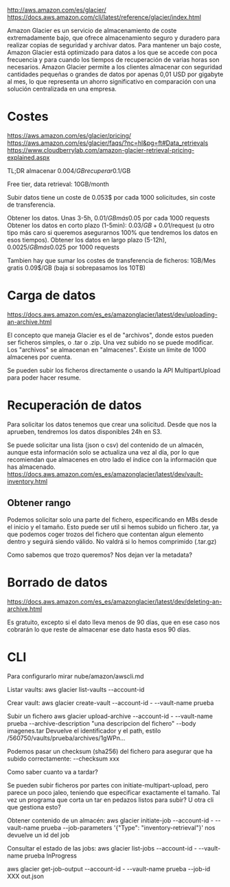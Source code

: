 http://aws.amazon.com/es/glacier/
https://docs.aws.amazon.com/cli/latest/reference/glacier/index.html

Amazon Glacier es un servicio de almacenamiento de coste extremadamente bajo, que ofrece almacenamiento seguro y duradero para realizar copias de seguridad y archivar datos. Para mantener un bajo coste, Amazon Glacier está optimizado para datos a los que se accede con poca frecuencia y para cuando los tiempos de recuperación de varias horas son necesarios. Amazon Glacier permite a los clientes almacenar con seguridad cantidades pequeñas o grandes de datos por apenas 0,01 USD por gigabyte al mes, lo que representa un ahorro significativo en comparación con una solución centralizada en una empresa.




# Costes
https://aws.amazon.com/es/glacier/pricing/
https://aws.amazon.com/es/glacier/faqs/?nc=hl&pg=ft#Data_retrievals
https://www.cloudberrylab.com/amazon-glacier-retrieval-pricing-explained.aspx

TL;DR
almacenar 0.004$/GB
recuperar 0.1$/GB

Free tier, data retrieval: 10GB/month

Subir datos tiene un coste de 0.053$ por cada 1000 solicitudes, sin coste de transferencia.

Obtener los datos. Unas 3-5h, 0.01$/GB más 0.05$ por cada 1000 requests
Obtener los datos en corto plazo (1-5min): 0.03$/GB + 0.01$/request (u otro tipo más caro si queremos asegurarnos 100% que tendremos los datos en esos tiempos).
Obtener los datos en largo plazo (5-12h), 0.0025$/GB más 0.025$ por 1000 requests

Tambien hay que sumar los costes de transferencia de ficheros:
1GB/Mes gratis
0.09$/GB (baja si sobrepasamos los 10TB)



# Carga de datos
https://docs.aws.amazon.com/es_es/amazonglacier/latest/dev/uploading-an-archive.html

El concepto que maneja Glacier es el de "archivos", donde estos pueden ser ficheros simples, o .tar o .zip. Una vez subido no se puede modificar.
Los "archivos" se almacenan en "almacenes". Existe un límite de 1000 almacenes por cuenta.

Se pueden subir los ficheros directamente o usando la API MultipartUpload para poder hacer resume.



# Recuperación de datos

Para solicitar los datos tenemos que crear una solicitud. Desde que nos la aprueben, tendremos los datos disponibles 24h en S3.

Se puede solicitar una lista (json o csv) del contenido de un almacén, aunque esta información solo se actualiza una vez al día, por lo que recomiendan que almacenes en otro lado el índice con la información que has almacenado.
https://docs.aws.amazon.com/es_es/amazonglacier/latest/dev/vault-inventory.html



## Obtener rango
Podemos solicitar solo una parte del fichero, especificando en MBs desde el inicio y el tamaño.
Esto puede ser util si hemos subido un fichero .tar, ya que podemos coger trozos del fichero que contentan algun elemento dentro y seguirá siendo válido.
No valdrá si lo hemos comprimido (.tar.gz)

Como sabemos que trozo queremos? Nos dejan ver la metadata?



# Borrado de datos
https://docs.aws.amazon.com/es_es/amazonglacier/latest/dev/deleting-an-archive.html

Es gratuito, excepto si el dato lleva menos de 90 días, que en ese caso nos cobrarán lo que reste de almacenar ese dato hasta esos 90 días.



# CLI
Para configurarlo mirar nube/amazon/awscli.md

Listar vaults:
aws glacier list-vaults --account-id

Crear vault:
aws glacier create-vault --account-id - --vault-name prueba

Subir un fichero
aws glacier upload-archive --account-id - --vault-name prueba --archive-description "una descripcion del fichero" --body imagenes.tar
Devuelve el identificador y el path, estilo /560750/vaults/prueba/archives/1gWPn...

Podemos pasar un checksum (sha256) del fichero para asegurar que ha subido correctamente:
--checksum xxx

Como saber cuanto va a tardar?


Se pueden subir ficheros por partes con initiate-multipart-upload, pero parece un poco jaleo, teniendo que especificar exactamente el tamaño.
Tal vez un programa que corta un tar en pedazos listos para subir?
U otra cli que gestiona esto?


Obtener contenido de un almacén:
aws glacier initiate-job --account-id - --vault-name prueba --job-parameters '{"Type": "inventory-retrieval"}'
  nos devuelve un id del job


Consultar el estado de las jobs:
aws glacier list-jobs --account-id - --vault-name prueba
  InProgress

aws glacier get-job-output --account-id - --vault-name prueba --job-id XXX out.json

